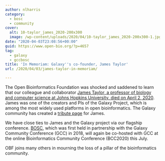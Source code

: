 ```yaml
---
author: nlharris
category:
  - bosc
  - community
cover:
  alt: 10-taylor_james_2020-200x300
  image: /wp-content/uploads/2020/04/10-taylor_james_2020-200x300-1.jpg
date: "2020-04-03T23:08:56+00:00"
guid: https://www.open-bio.org/?p=4657
tag:
  - galaxy
  - gccbosc
title: 'In Memoriam: Galaxy''s co-founder, James Taylor'
url: /2020/04/03/james-taylor-in-memoriam/

---
```

The Open Bioinformatics Foundation was shocked and saddened to learn that our colleague and collaborator [James Taylor, a professor of biology and computer science at Johns Hopkins University, died on April 2, 2020](https://bio.jhu.edu/2020/04/03/in-memoriam-professor-james-taylor/). James was one of the creators and PIs of the Galaxy Project, which is among the most widely used platforms in open bioinformatics. The Galaxy community has created a [tribute page](https://galaxyproject.org/news/2020-04-james-taylor/) for James.

We have close ties to James and the Galaxy project via our flagship conference. [BOSC](/events/bosc/), which was first held in partnership with the Galaxy Community Conference (GCC) in 2018, will again be co-hosted with GCC at the online Bioinformatics Community Conference (BCC2020) this July.

OBF joins many others in mourning the loss of a pillar of the bioinformatics community.
